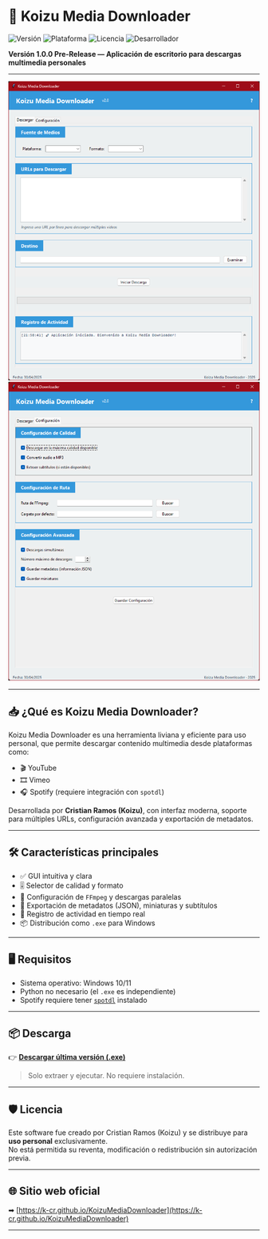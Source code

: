 ﻿# 🎵 Koizu Media Downloader

![Versión](https://img.shields.io/badge/versi%C3%B3n-1.0.0-blue)
![Plataforma](https://img.shields.io/badge/sistema-Windows-green)
![Licencia](https://img.shields.io/badge/licencia-Uso%20personal-red)
![Desarrollador](https://img.shields.io/badge/autor-Cristian%20Ramos%20(Koizu)-purple)

**Versión 1.0.0 Pre-Release — Aplicación de escritorio para descargas multimedia personales**

---

![Captura principal](https://github.com/k-cr/KoizuMediaDownloader/blob/main/mainScreen.png?raw=true)
![Captura configuración](https://github.com/k-cr/KoizuMediaDownloader/blob/main/configScreen.png?raw=true)

---

## 📥 ¿Qué es Koizu Media Downloader?

Koizu Media Downloader es una herramienta liviana y eficiente para uso personal, que permite descargar contenido multimedia desde plataformas como:

- 🎬 YouTube
- 🎞️ Vimeo
- 🎧 Spotify (requiere integración con `spotdl`)

Desarrollada por **Cristian Ramos (Koizu)**, con interfaz moderna, soporte para múltiples URLs, configuración avanzada y exportación de metadatos.

---

## 🛠 Características principales

- ✅ GUI intuitiva y clara
- 🎚️ Selector de calidad y formato
- 🧠 Configuración de `FFmpeg` y descargas paralelas
- 📁 Exportación de metadatos (JSON), miniaturas y subtítulos
- 🧾 Registro de actividad en tiempo real
- 📦 Distribución como `.exe` para Windows

---

## 🖥️ Requisitos

- Sistema operativo: Windows 10/11  
- Python no necesario (el `.exe` es independiente)  
- Spotify requiere tener [`spotdl`](https://spotdl.dev/) instalado

---

## 📦 Descarga

👉 [**Descargar última versión (.exe)**](https://github.com/k-cr/KoizuMediaDownloader/releases/download/pre-release/KoizuMediaDownloader.exe)

> Solo extraer y ejecutar. No requiere instalación.

---

## 🛡️ Licencia

Este software fue creado por Cristian Ramos (Koizu) y se distribuye para **uso personal** exclusivamente.  
No está permitida su reventa, modificación o redistribución sin autorización previa.

---

## 🌐 Sitio web oficial

➡ [https://k-cr.github.io/KoizuMediaDownloader](https://k-cr.github.io/KoizuMediaDownloader)

---
